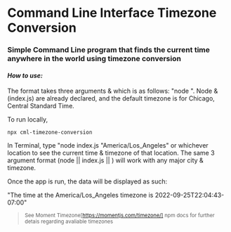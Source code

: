 # Command Line Interface Timezone Conversion

### Simple Command Line program that finds the current time anywhere in the world using timezone conversion

#### ***How to use:***

The format takes three arguments & which is as follows: "node <script-file> <timezone>". Node & <script-file> (index.js) are already declared, and the default timezone is for Chicago, Central Standard Time.

To run locally,
```
npx cml-timezone-conversion
```

In Terminal, type "node index.js "America/Los_Angeles" or whichever location to see the current time & timezone of that location. The same 3 argument format (node || index.js || <timezone>) will work with any major city & timezone.

Once the app is run, the data will be displayed as such:

"The time at the America/Los_Angeles timezone is 2022-09-25T22:04:43-07:00"

> <sub>See Moment Timezone[https://momentjs.com/timezone/] npm docs for further detais regarding avaliable timezones</sub>
